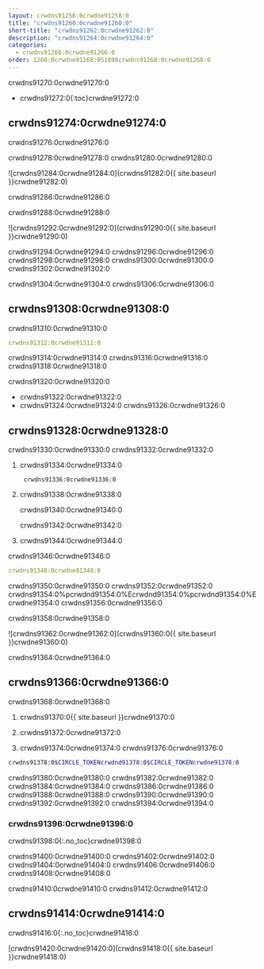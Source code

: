 ```yaml
---
layout: crwdns91258:0crwdne91258:0
title: "crwdns91260:0crwdne91260:0"
short-title: "crwdns91262:0crwdne91262:0"
description: "crwdns91264:0crwdne91264:0"
categories:
  - crwdns91266:0crwdne91266:0
order: 1268:0crwdne91268:051898crwdns91268:0crwdne91268:0
---
```

crwdns91270:0crwdne91270:0

* crwdns91272:0{:toc}crwdne91272:0

## crwdns91274:0crwdne91274:0

crwdns91276:0crwdne91276:0

crwdns91278:0crwdne91278:0 crwdns91280:0crwdne91280:0

![crwdns91284:0crwdne91284:0](crwdns91282:0{{ site.baseurl }}crwdne91282:0)

crwdns91286:0crwdne91286:0

crwdns91288:0crwdne91288:0

![crwdns91292:0crwdne91292:0](crwdns91290:0{{ site.baseurl }}crwdne91290:0)

crwdns91294:0crwdne91294:0 crwdns91296:0crwdne91296:0 crwdns91298:0crwdne91298:0 crwdns91300:0crwdne91300:0 crwdns91302:0crwdne91302:0

crwdns91304:0crwdne91304:0 crwdns91306:0crwdne91306:0

## crwdns91308:0crwdne91308:0

crwdns91310:0crwdne91310:0

```yaml
crwdns91312:0crwdne91312:0
```

crwdns91314:0crwdne91314:0 crwdns91316:0crwdne91316:0 crwdns91318:0crwdne91318:0

crwdns91320:0crwdne91320:0

* crwdns91322:0crwdne91322:0
* crwdns91324:0crwdne91324:0 crwdns91326:0crwdne91326:0

## crwdns91328:0crwdne91328:0

crwdns91330:0crwdne91330:0 crwdns91332:0crwdne91332:0

1. crwdns91334:0crwdne91334:0
    
        crwdns91336:0crwdne91336:0

2. crwdns91338:0crwdne91338:0
    
    crwdns91340:0crwdne91340:0
    
    crwdns91342:0crwdne91342:0

3. crwdns91344:0crwdne91344:0

crwdns91346:0crwdne91346:0

```yaml
crwdns91348:0crwdne91348:0
```

crwdns91350:0crwdne91350:0 crwdns91352:0crwdne91352:0 crwdns91354:0%pcrwdnd91354:0%Ecrwdnd91354:0%pcrwdnd91354:0%Ecrwdne91354:0 crwdns91356:0crwdne91356:0

crwdns91358:0crwdne91358:0

![crwdns91362:0crwdne91362:0](crwdns91360:0{{ site.baseurl }}crwdne91360:0)

crwdns91364:0crwdne91364:0

## crwdns91366:0crwdne91366:0

crwdns91368:0crwdne91368:0

1. crwdns91370:0{{ site.baseurl }}crwdne91370:0

2. crwdns91372:0crwdne91372:0

3. crwdns91374:0crwdne91374:0 crwdns91376:0crwdne91376:0

```bash
crwdns91378:0$CIRCLE_TOKENcrwdnd91378:0$CIRCLE_TOKENcrwdne91378:0
```

crwdns91380:0crwdne91380:0 crwdns91382:0crwdne91382:0 crwdns91384:0crwdne91384:0 crwdns91386:0crwdne91386:0 crwdns91388:0crwdne91388:0 crwdns91390:0crwdne91390:0 crwdns91392:0crwdne91392:0 crwdns91394:0crwdne91394:0

### crwdns91396:0crwdne91396:0

crwdns91398:0{:.no_toc}crwdne91398:0

crwdns91400:0crwdne91400:0 crwdns91402:0crwdne91402:0 crwdns91404:0crwdne91404:0 crwdns91406:0crwdne91406:0 crwdns91408:0crwdne91408:0

crwdns91410:0crwdne91410:0 crwdns91412:0crwdne91412:0

## crwdns91414:0crwdne91414:0

crwdns91416:0{:.no_toc}crwdne91416:0

[crwdns91420:0crwdne91420:0](crwdns91418:0{{ site.baseurl }}crwdne91418:0)